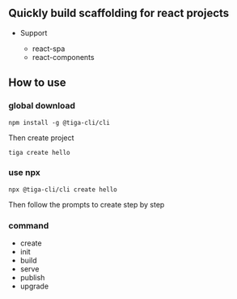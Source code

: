 ## Quickly build scaffolding for react projects

- Support

  - react-spa
  - react-components

## How to use

### global download

```code
npm install -g @tiga-cli/cli
```

Then create project

```code
tiga create hello
```

### use npx

```code
npx @tiga-cli/cli create hello
```

Then follow the prompts to create step by step

### command

- create
- init
- build
- serve
- publish
- upgrade
